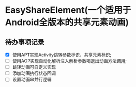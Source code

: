 # EasyShareElement(一个适用于Android全版本的共享元素动画)

## **待办事项记录**

- [x] 使用APT实现Activity跳转参数标识，共享元素标识;
- [ ] 使用AOP实现自动化解析注入解析参数喝退出动画方法调用;
- [ ] 跳转动画可自定义实现
- [ ] 添加动画执行状态回调
- [ ] 设置动画串并行逻辑
